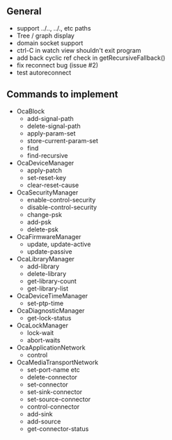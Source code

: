 ## General

* support ../.., ../., etc paths
* Tree / graph display
* domain socket support
* ctrl-C in watch view shouldn't exit program
* add back cyclic ref check in getRecursiveFallback()
* fix reconnect bug (issue #2)
* test autoreconnect

## Commands to implement

* OcaBlock
    - add-signal-path
    - delete-signal-path
    - apply-param-set
    - store-current-param-set
    - find
    - find-recursive
* OcaDeviceManager
    - apply-patch
    - set-reset-key
    - clear-reset-cause
* OcaSecurityManager
    - enable-control-security
    - disable-control-security
    - change-psk
    - add-psk
    - delete-psk
* OcaFirmwareManager
    - update, update-active
    - update-passive
* OcaLibraryManager
    - add-library
    - delete-library
    - get-library-count
    - get-library-list
* OcaDeviceTimeManager
    - set-ptp-time
* OcaDiagnosticManager
    - get-lock-status
* OcaLockManager
    - lock-wait
    - abort-waits
* OcaApplicationNetwork
    - control
* OcaMediaTransportNetwork
    - set-port-name etc
    - delete-connector
    - set-connector
    - set-sink-connector
    - set-source-connector
    - control-connector
    - add-sink
    - add-source
    - get-connector-status
